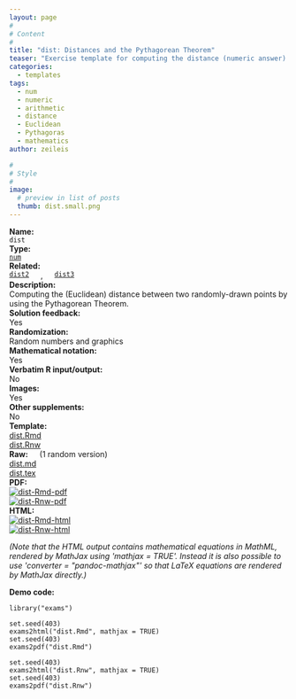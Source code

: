 ```yaml
---
layout: page
#
# Content
#
title: "dist: Distances and the Pythagorean Theorem"
teaser: "Exercise template for computing the distance (numeric answer) between two randomly-drawn points in a Cartesian coordinate system."
categories:
  - templates
tags:
  - num
  - numeric
  - arithmetic
  - distance
  - Euclidean
  - Pythagoras
  - mathematics
author: zeileis

#
# Style
#
image:
  # preview in list of posts
  thumb: dist.small.png
---
```


<div class='row t1 b1'>
  <div class='medium-4 columns'><b>Name:</b></div>
  <div class='medium-8 columns'><code class="highlighter-rouge">dist</code></div>
</div>
<div class='row t1 b1'>
  <div class='medium-4 columns'><b>Type:</b></div>
  <div class='medium-8 columns'><a href="{{ site.url }}/tag/num/"><code class="highlighter-rouge">num</code></a></div>
</div>
<div class='row t1 b1'>   <div class='medium-4 columns'><b>Related:</b></div>   <div class='medium-8 columns'><a href="{{ site.url }}/templates/dist2/"><code class="highlighter-rouge">dist2</code></a>, <a href="{{ site.url }}/templates/dist3/"><code class="highlighter-rouge">dist3</code></a></div> </div>

<div class='row t20 b1'>
  <div class='medium-4 columns'><b>Description:</b></div>
  <div class='medium-8 columns'>Computing the (Euclidean) distance between two randomly-drawn points by using the Pythagorean Theorem.</div>
</div>
<div class='row t1 b1'>
  <div class='medium-4 columns'><b>Solution feedback:</b></div>
  <div class='medium-8 columns'>Yes</div>
</div>
<div class='row t1 b1'>
  <div class='medium-4 columns'><b>Randomization:</b></div>
  <div class='medium-8 columns'>Random numbers and graphics</div>
</div>
<div class='row t1 b1'>
  <div class='medium-4 columns'><b>Mathematical notation:</b></div>
  <div class='medium-8 columns'>Yes</div>
</div>
<div class='row t1 b1'>
  <div class='medium-4 columns'><b>Verbatim R input/output:</b></div>
  <div class='medium-8 columns'>No</div>
</div>
<div class='row t1 b1'>
  <div class='medium-4 columns'><b>Images:</b></div>
  <div class='medium-8 columns'>Yes</div>
</div>
<div class='row t1 b1'>
  <div class='medium-4 columns'><b>Other supplements:</b></div>
  <div class='medium-8 columns'>No</div>
</div>

<div class='row t20 b1'>
  <div class='medium-4 columns'><b>Template:</b></div>
  <div class='medium-4 columns'><a href="{{ site.url }}/assets/posts/2017-08-14-dist//dist.Rmd">dist.Rmd</a></div>
  <div class='medium-4 columns'><a href="{{ site.url }}/assets/posts/2017-08-14-dist//dist.Rnw">dist.Rnw</a></div>
</div>
<div class='row t1 b1'>
  <div class='medium-4 columns'><b>Raw:</b> (1 random version)</div>
  <div class='medium-4 columns'><a href="{{ site.url }}/assets/posts/2017-08-14-dist//dist.md" >dist.md</a></div>
  <div class='medium-4 columns'><a href="{{ site.url }}/assets/posts/2017-08-14-dist//dist.tex">dist.tex</a></div>
</div>
<div class='row t1 b1'>
  <div class='medium-4 columns'><b>PDF:</b></div>
  <div class='medium-4 columns'><a href="{{ site.url }}/assets/posts/2017-08-14-dist//dist-Rmd.pdf"><img src="{{ site.url }}/assets/posts/2017-08-14-dist//dist-Rmd-pdf.png" alt="dist-Rmd-pdf"/></a></div>
  <div class='medium-4 columns'><a href="{{ site.url }}/assets/posts/2017-08-14-dist//dist-Rnw.pdf"><img src="{{ site.url }}/assets/posts/2017-08-14-dist//dist-Rnw-pdf.png" alt="dist-Rnw-pdf"/></a></div>
</div>
<div class='row t1 b20'>
  <div class='medium-4 columns'><b>HTML:</b></div>
  <div class='medium-4 columns'><a href="{{ site.url }}/assets/posts/2017-08-14-dist//dist-Rmd.html"><img src="{{ site.url }}/assets/posts/2017-08-14-dist//dist-Rmd-html.png" alt="dist-Rmd-html"/></a></div>
  <div class='medium-4 columns'><a href="{{ site.url }}/assets/posts/2017-08-14-dist//dist-Rnw.html"><img src="{{ site.url }}/assets/posts/2017-08-14-dist//dist-Rnw-html.png" alt="dist-Rnw-html"/></a></div>
</div>

_(Note that the HTML output contains mathematical equations in MathML, rendered by MathJax using 'mathjax = TRUE'. Instead it is also possible to use 'converter = "pandoc-mathjax"' so that LaTeX equations are rendered by MathJax directly.)_

**Demo code:**

<pre><code class="prettyprint ">library(&quot;exams&quot;)

set.seed(403)
exams2html(&quot;dist.Rmd&quot;, mathjax = TRUE)
set.seed(403)
exams2pdf(&quot;dist.Rmd&quot;)

set.seed(403)
exams2html(&quot;dist.Rnw&quot;, mathjax = TRUE)
set.seed(403)
exams2pdf(&quot;dist.Rnw&quot;)</code></pre>
